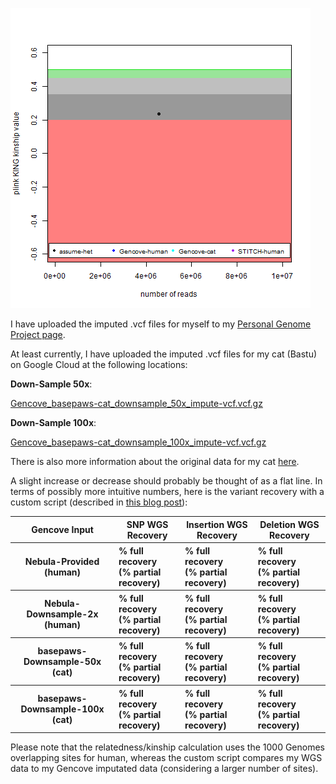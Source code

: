 ![estimated genotype recovery](low_coverage_self_recovery.png "estimated genotype recovery")

I have uploaded the imputed .vcf files for myself to my [Personal Genome Project page](https://my.pgp-hms.org/profile/hu832966).

At least currently, I have uploaded the imputed .vcf files for my cat (Bastu) on Google Cloud at the following locations:

**Down-Sample 50x**:

[Gencove_basepaws-cat_downsample_50x_impute-vcf.vcf.gz](https://storage.googleapis.com/bastu-cat-genome/Gencove_basepaws-cat_downsample_50x_impute-vcf.vcf.gz)

**Down-Sample 100x**:

[Gencove_basepaws-cat_downsample_100x_impute-vcf.vcf.gz](https://storage.googleapis.com/bastu-cat-genome/Gencove_basepaws-cat_downsample_100x_impute-vcf.vcf.gz)

There is also more information about the original data for my cat [here](https://github.com/cwarden45/Bastu_Cat_Genome).

A slight increase or decrease should probably be thought of as a flat line.  In terms of possibly more intuitive numbers, here is the variant recovery with a custom script (described in [this blog post](http://cdwscience.blogspot.com/2019/05/precisionfda-and-custom-scripts-for.html)):

<table>
  <tbody>
    <tr>
	<th align="center">Gencove Input</th>
	<th align="center">SNP WGS Recovery</th>
	<th align="center">Insertion WGS Recovery</th>
	<th align="center">Deletion WGS Recovery</th>
    </tr>
    <tr>
	<th align="center">Nebula-Provided (human)</th>
      	<th align="left">% full recovery </br>(% partial recovery)</th>
	<th align="left">% full recovery </br>(% partial recovery)</th>
	<th align="left">% full recovery </br>(% partial recovery)</th>
    </tr>
    <tr>
	<th align="center">Nebula-Downsample-2x (human)</th>
      	<th align="left">% full recovery </br>(% partial recovery)</th>
	<th align="left">% full recovery </br>(% partial recovery)</th>
	<th align="left">% full recovery </br>(% partial recovery)</th>
    </tr>
      <tr>
	<th align="center">basepaws-Downsample-50x (cat)</th>
      	<th align="left">% full recovery </br>(% partial recovery)</th>
	<th align="left">% full recovery </br>(% partial recovery)</th>
	<th align="left">% full recovery </br>(% partial recovery)</th>
    </tr>
    <tr>
	<th align="center">basepaws-Downsample-100x (cat)</th>
      	<th align="left">% full recovery </br>(% partial recovery)</th>
	<th align="left">% full recovery </br>(% partial recovery)</th>
	<th align="left">% full recovery </br>(% partial recovery)</th>
    </tr>
</tbody>
</table>

Please note that the relatedness/kinship calculation uses the 1000 Genomes overlapping sites for human, whereas the custom script compares my WGS data to my Gencove imputated data (considering a larger number of sites).
